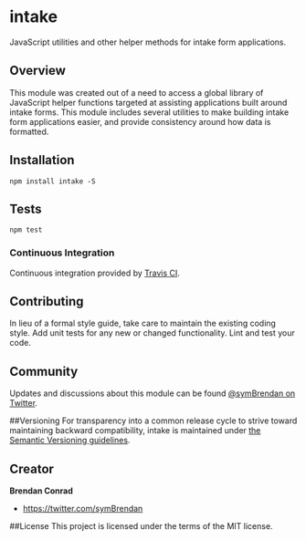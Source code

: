 # intake
JavaScript utilities and other helper methods for intake form applications.

## Overview
This module was created out of a need to access a global library of JavaScript helper functions targeted at assisting applications built around intake forms. This module includes several utilities to make building intake form applications easier, and provide consistency around how data is formatted.

## Installation
`npm install intake -S`

## Tests
`npm test`

### Continuous Integration
Continuous integration provided by [Travis CI](https://travis-ci.org).

## Contributing
In lieu of a formal style guide, take care to maintain the existing coding style. Add unit tests for any new or changed functionality. Lint and test your code.

## Community
Updates and discussions about this module can be found [@symBrendan on Twitter](https://twitter.com/symBrendan).

##Versioning
For transparency into a common release cycle to strive toward maintaining backward compatibility, intake is maintained under [the Semantic Versioning guidelines](http://semver.org/).

## Creator

**Brendan Conrad**

- <https://twitter.com/symBrendan>

##License
This project is licensed under the terms of the MIT license.
